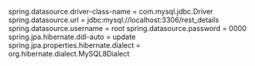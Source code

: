 

spring.datasource.driver-class-name = com.mysql.jdbc.Driver
spring.datasource.url = jdbc:mysql://localhost:3306/rest_details
spring.datasource.username = root
spring.datasource.password = 0000
spring.jpa.hibernate.ddl-auto = update
spring.jpa.properties.hibernate.dialect = org.hibernate.dialect.MySQL8Dialect

